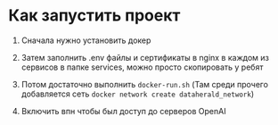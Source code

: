 # Как запустить проект

1. Сначала нужно установить докер

2. Затем заполнить .env файлы и сертификаты в nginx в каждом из сервисов в папке services, можно просто скопировать у ребят

3. Потом достаточно выполнить `docker-run.sh` (Там среди прочего добавляется сеть `docker network create dataherald_network`)

4. Включить впн чтобы был доступ до серверов OpenAI